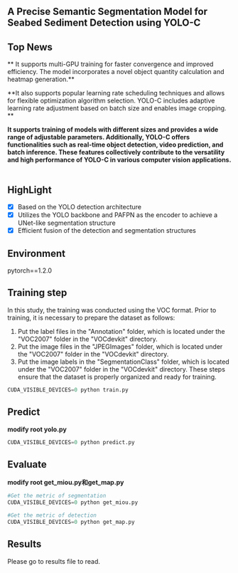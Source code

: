 ## A Precise Semantic Segmentation Model for Seabed Sediment Detection using YOLO-C


## Top News
** It supports multi-GPU training for faster convergence and improved efficiency. The model incorporates a novel object quantity calculation and heatmap generation.**  

**It also supports popular learning rate scheduling techniques and allows for flexible optimization algorithm selection. YOLO-C includes adaptive learning rate adjustment based on batch size and enables image cropping. **  

**It supports training of models with different sizes and provides a wide range of adjustable parameters. Additionally, YOLO-C offers functionalities such as real-time object detection, video prediction, and batch inference. These features collectively contribute to the versatility and high performance of YOLO-C in various computer vision applications.**   

## HighLight
- [x] Based on the YOLO detection architecture
- [x] Utilizes the YOLO backbone and PAFPN as the encoder to achieve a UNet-like segmentation structure
- [x] Efficient fusion of the detection and segmentation structures

## Environment
pytorch==1.2.0


## Training step
In this study, the training was conducted using the VOC format. Prior to training, it is necessary to prepare the dataset as follows:
1. Put the label files in the "Annotation" folder, which is located under the "VOC2007" folder in the "VOCdevkit" directory.
2. Put the image files in the "JPEGImages" folder, which is located under the "VOC2007" folder in the "VOCdevkit" directory.
3. Put the image labels in the "SegmentationClass" folder, which is located under the "VOC2007" folder in the "VOCdevkit" directory.
These steps ensure that the dataset is properly organized and ready for training.
```python
CUDA_VISIBLE_DEVICES=0 python train.py
```

## Predict 
**modify root yolo.py**
```python
CUDA_VISIBLE_DEVICES=0 python predict.py
```

## Evaluate 
**modify root get_miou.py和get_map.py**
```python
#Get the metric of segmentation
CUDA_VISIBLE_DEVICES=0 python get_miou.py 
```

```python
#Get the metric of detection
CUDA_VISIBLE_DEVICES=0 python get_map.py 
```
## Results
Please go to results file to read.
